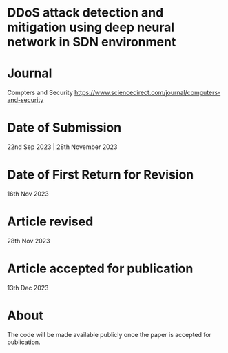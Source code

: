 # DDoS attack detection and mitigation using deep neural network in SDN environment

# Journal
Compters and Security
https://www.sciencedirect.com/journal/computers-and-security

# Date of Submission
22nd Sep 2023 | 28th November 2023

# Date of First Return for Revision
16th Nov 2023

# Article revised
28th Nov 2023

# Article accepted for publication
13th Dec 2023

# About
The code will be made available publicly once the paper is accepted for publication.
